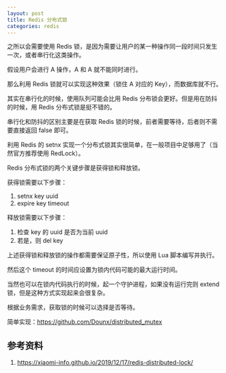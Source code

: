 ```yaml
---
layout: post
title: Redis 分布式锁
categories: redis
---
```


之所以会需要使用 Redis 锁，是因为需要让用户的某一种操作同一段时间只发生一次，或者串行化这类操作。

假设用户会进行 A 操作，A 和 A 就不能同时进行。

那么利用 Redis 锁就可以实现这种效果（锁住 A 对应的 Key），而数据库就不行。

其实在串行化的时候，使用队列可能会比用 Redis 分布锁会更好。但是用在防抖的时候，用 Redis 分布式锁是挺不错的。

串行化和防抖的区别主要是在获取 Redis 锁的时候，前者需要等待，后者则不需要直接返回 false 即可。

利用 Redis 的 setnx 实现一个分布式锁其实很简单，在一般项目中足够用了（当然官方推荐使用 RedLock）。

Redis 分布式锁的两个关键步骤是获得锁和释放锁。

获得锁需要以下步骤：

1. setnx key uuid
2. expire key timeout

释放锁需要以下步骤：

1. 检查 key 的 uuid 是否为当前 uuid
2. 若是，则 del key

上述获得锁和释放锁的操作都需要保证原子性，所以使用 Lua 脚本编写并执行。

然后这个 timeout 的时间应设置为锁内代码可能的最大运行时间。

当然也可以在锁内代码执行的时候，起一个守护进程，如果没有运行完则 extend 锁，但是这种方式实现起来会很复杂。

根据业务需求，获取锁的时候可以选择是否等待。

简单实现：https://github.com/Dounx/distributed_mutex

## 参考资料

1. https://xiaomi-info.github.io/2019/12/17/redis-distributed-lock/
